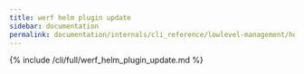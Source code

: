 ```yaml
---
title: werf helm plugin update
sidebar: documentation
permalink: documentation/internals/cli_reference/lowlevel-management/helm/plugin/update.html
---
```


{% include /cli/full/werf_helm_plugin_update.md %}
